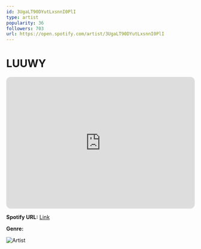 ```yaml
---
id: 3UgaLT90DYutLxsnnI0PlI
type: artist
popularity: 36
followers: 703
url: https://open.spotify.com/artist/3UgaLT90DYutLxsnnI0PlI
---
```

# LUUWY

<iframe style="border-radius:12px" src="https://open.spotify.com/embed/artist/3UgaLT90DYutLxsnnI0PlI" width="100%" height="352" frameBorder="0" allowfullscreen="" allow="autoplay; clipboard-write; encrypted-media; fullscreen; picture-in-picture" loading="lazy"></iframe>

**Spotify URL:** [Link](https://open.spotify.com/artist/3UgaLT90DYutLxsnnI0PlI)

**Genre:** 

![Artist](https://i.scdn.co/image/ab6761610000e5eb677ab9b835e7e996bb3e811b)
